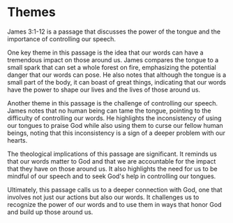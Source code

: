 # Themes

James 3:1-12 is a passage that discusses the power of the tongue and the importance of controlling our speech. 

One key theme in this passage is the idea that our words can have a tremendous impact on those around us. James compares the tongue to a small spark that can set a whole forest on fire, emphasizing the potential danger that our words can pose. He also notes that although the tongue is a small part of the body, it can boast of great things, indicating that our words have the power to shape our lives and the lives of those around us.

Another theme in this passage is the challenge of controlling our speech. James notes that no human being can tame the tongue, pointing to the difficulty of controlling our words. He highlights the inconsistency of using our tongues to praise God while also using them to curse our fellow human beings, noting that this inconsistency is a sign of a deeper problem with our hearts.

The theological implications of this passage are significant. It reminds us that our words matter to God and that we are accountable for the impact that they have on those around us. It also highlights the need for us to be mindful of our speech and to seek God's help in controlling our tongues. 

Ultimately, this passage calls us to a deeper connection with God, one that involves not just our actions but also our words. It challenges us to recognize the power of our words and to use them in ways that honor God and build up those around us.
